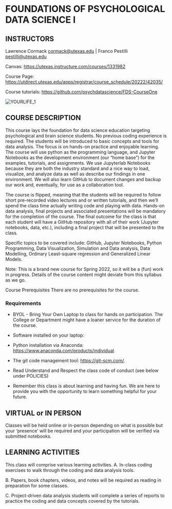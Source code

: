 # FOUNDATIONS OF PSYCHOLOGICAL DATA SCIENCE I

## INSTRUCTORS 

Lawrence Cormack <cormack@utexas.edu> | Franco Pestilli <pestilli@utexas.edu>

Canvas: https://utexas.instructure.com/courses/1331982 

Course Page: https://utdirect.utexas.edu/apps/registrar/course_schedule/20222/42035/

Course tutorials: https://github.com/psychdatascience/FDS-CourseOne  

![YOURLIFE_1](https://user-images.githubusercontent.com/2119795/148850045-ebc1c54e-bf78-4f36-a0fd-adbb0e42fb7b.png)

## COURSE DESCRIPTION

This course lays the foundation for data science education targeting psychological and brain science students. No previous coding experience is required. The students will be introduced to basic concepts and tools for data analysis. The focus is on hands-on practice and enjoyable learning. The course will use python as the programming language, and Jupyter Notebooks as the development environment (our “home base”) for the examples, tutorials, and assignments. We use Jupyterlab Notebooks because they are both the industry standard and a nice way to load, visualize, and analyze data as well as describe our findings in one environment.  We will also learn GitHub to document changes and backup our work and, eventually, for use as a collaboration tool. 

The course is flipped, meaning that the students will be required to follow short pre-recorded video lectures and or written tutorials, and then we’ll spend the class time actually writing code and playing with data. Hands-on data analysis, final projects and associated presentations will be mandatory for the completion of the course. The final outcome for the class is that each student will have a GitHub repository with all of their work (Jupyter notebooks, data, etc.), including a final project that will be presented to the class. 

Specific topics to be covered include: GitHub, Jupyter Notebooks, Python Programming, Data Visualization, Simulation and Data analysis, Data Modelling, Ordinary Least-square regression and Generalized Linear Models. 

Note: This is a brand new course for Spring 2022, so it will be a (fun) work in progress. Details of the course content might deviate from this syllabus as we go.

Course Prerequisites There are no prerequisites for the course.

### Requirements

- BYOL - Bring Your Own Laptop to class for hands on participation. The College or Department might have a loaner service for the duration of the course.

- Software installed on your laptop:

 - Python installation via Anaconda: https://www.anaconda.com/products/individual.
 - The git code management tool: https://git-scm.com/.

- Read Understand and Respect the class code of conduct (see below under POLICIES)
- Remember this class is about learning and having fun. We are here to provide you with the opportunity to learn something helpful for your future.

## VIRTUAL or IN PERSON

Classes will be held online or in-person depending on what is possible but your ‘presence’ will be required and your participation will be verified via submitted notebooks. 

## LEARNING ACTIVITIES
This class will comprise various learning activities. 
A. In-class coding exercises to walk through the coding and data analysis tools. 

B. Papers, book chapters, videos, and notes will be required as reading in preparation for some classes. 

C. Project-driven data analysis students will complete a series of reports to practice the coding and data concepts covered by the tutorials.

